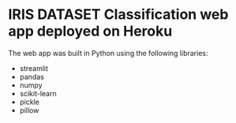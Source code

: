 # IRIS DATASET Classification web app deployed on Heroku


The web app was built in Python using the following libraries:
* streamlit
* pandas
* numpy
* scikit-learn
* pickle
* pillow
